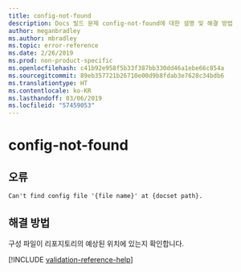 ```yaml
---
title: config-not-found
description: Docs 빌드 문제 config-not-found에 대한 설명 및 해결 방법
author: meganbradley
ms.author: mbradley
ms.topic: error-reference
ms.date: 2/26/2019
ms.prod: non-product-specific
ms.openlocfilehash: c41b92e958f5b33f387bb330dd46a1ebe66c854a
ms.sourcegitcommit: 89eb357721b26710e00d9b8fdab3e7628c34bdb6
ms.translationtype: HT
ms.contentlocale: ko-KR
ms.lasthandoff: 03/06/2019
ms.locfileid: "57459053"
---
```

# <a name="config-not-found"></a>config-not-found

## <a name="error"></a>오류

`Can't find config file '{file name}' at {docset path}.`

## <a name="resolution"></a>해결 방법

구성 파일이 리포지토리의 예상된 위치에 있는지 확인합니다.

<!--make sure to add this file to your includes folder and verify the path-->
[!INCLUDE [validation-reference-help](includes/validation-reference-help.md)]
